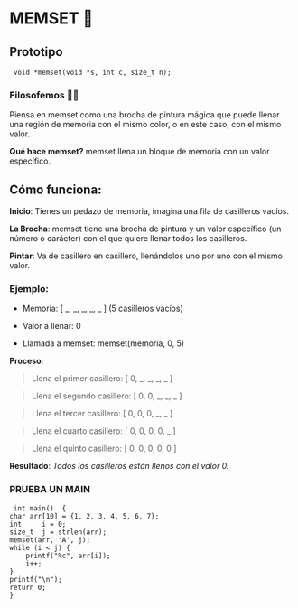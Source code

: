 # MEMSET 🎨
## Prototipo
```  void *memset(void *s, int c, size_t n); ```

### Filosofemos  🚬🌿
Piensa en memset como una brocha de pintura mágica que puede llenar una región de memoria con el 
mismo color, o en este caso, con el mismo valor.

**Qué hace memset?**
memset llena un bloque de memoria con un valor específico.

## Cómo funciona:
**Inicio**: Tienes un pedazo de memoria, imagina una fila de casilleros vacíos.

**La Brocha**: memset tiene una brocha de pintura y un valor específico (un número o carácter) con el que quiere llenar todos los casilleros.

**Pintar**: Va de casillero en casillero, llenándolos uno por uno con el mismo valor.

### Ejemplo:
- Memoria: [ _, _, _, _, _ ] (5 casilleros vacíos)

- Valor a llenar: 0

- Llamada a memset: memset(memoria, 0, 5)

**Proceso**:
>Llena el primer casillero: [ 0, _, _, _, _ ]

>Llena el segundo casillero: [ 0, 0, _, _, _ ]

>Llena el tercer casillero: [ 0, 0, 0, _, _ ]

>Llena el cuarto casillero: [ 0, 0, 0, 0, _ ]

>Llena el quinto casillero: [ 0, 0, 0, 0, 0 ]

**Resultado**:
*Todos los casilleros están llenos con el valor 0.*

### PRUEBA UN MAIN
```
 int main()  {
char arr[10] = {1, 2, 3, 4, 5, 6, 7};
int		i = 0;
size_t	j = strlen(arr);
memset(arr, 'A', j);
while (i < j) {
	printf("%c", arr[i]);
	i++;
}
printf("\n");
return 0;
}
```

